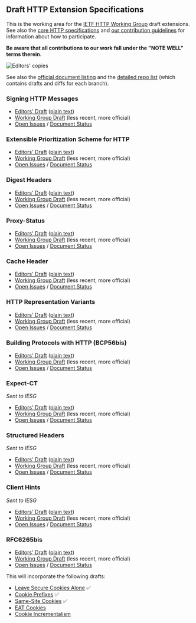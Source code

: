 ## Draft HTTP Extension Specifications

This is the working area for the [IETF HTTP Working Group](https://httpwg.org/) draft extensions. See also the [core HTTP specifications](https://github.com/httpwg/http-core/) and [our contribution guidelines](CONTRIBUTING.md) for information about how to participate.

**Be aware that all contributions to our work fall under the "NOTE WELL" terms therein.**

![Editors' copies](https://github.com/httpwg/http-extensions/workflows/Update%20Editor's%20Copy/badge.svg)

See also the [official document listing](https://datatracker.ietf.org/wg/httpbis/documents/) and the [detailed repo list](https://httpwg.org/http-extensions/) (which contains drafts and diffs for each branch).

### Signing HTTP Messages

* [Editors' Draft](https://httpwg.org/http-extensions/draft-ietf-httpbis-message-signatures.html) ([plain text](https://httpwg.org/http-extensions/draft-ietf-httpbis-message-signatures.txt))
* [Working Group Draft](https://tools.ietf.org/html/draft-ietf-httpbis-message-signatures) (less recent, more official)
* [Open Issues](https://github.com/httpwg/http-extensions/issues?q=is%3Aopen+is%3Aissue+label%3Asignatures) / [Document Status](https://datatracker.ietf.org/doc/draft-ietf-httpbis-message-signatures/)


### Extensible Prioritization Scheme for HTTP

* [Editors' Draft](https://httpwg.org/http-extensions/draft-ietf-httpbis-priority.html) ([plain text](https://httpwg.org/http-extensions/draft-ietf-httpbis-priority.txt))
* [Working Group Draft](https://tools.ietf.org/html/draft-ietf-httpbis-priority) (less recent, more official)
* [Open Issues](https://github.com/httpwg/http-extensions/issues?q=is%3Aopen+is%3Aissue+label%3Apriorities) / [Document Status](https://datatracker.ietf.org/doc/draft-ietf-httpbis-priority/)


### Digest Headers

* [Editors' Draft](https://httpwg.org/http-extensions/draft-ietf-httpbis-digest-headers.html) ([plain text](https://httpwg.org/http-extensions/draft-ietf-httpbis-digest-headers.txt))
* [Working Group Draft](https://tools.ietf.org/html/draft-ietf-httpbis-digest-headers) (less recent, more official)
* [Open Issues](https://github.com/httpwg/http-extensions/issues?q=is%3Aopen+is%3Aissue+label%3Adigest-headers) / [Document Status](https://datatracker.ietf.org/doc/draft-ietf-httpbis-digest-headers/)


### Proxy-Status

* [Editors' Draft](https://httpwg.org/http-extensions/draft-ietf-httpbis-proxy-status.html) ([plain text](https://httpwg.org/http-extensions/draft-ietf-httpbis-proxy-status.txt))
* [Working Group Draft](https://tools.ietf.org/html/draft-ietf-httpbis-proxy-status) (less recent, more official)
* [Open Issues](https://github.com/httpwg/http-extensions/issues?q=is%3Aopen+is%3Aissue+label%3Aproxy-status) / [Document Status](https://datatracker.ietf.org/doc/draft-ietf-httpbis-proxy-status/)


### Cache Header

* [Editors' Draft](https://httpwg.org/http-extensions/draft-ietf-httpbis-cache-header.html) ([plain text](https://httpwg.org/http-extensions/draft-ietf-httpbis-cache-header.txt))
* [Working Group Draft](https://tools.ietf.org/html/draft-ietf-httpbis-cache-header) (less recent, more official)
* [Open Issues](https://github.com/httpwg/http-extensions/issues?q=is%3Aopen+is%3Aissue+label%3Acache-header) / [Document Status](https://datatracker.ietf.org/doc/draft-ietf-httpbis-cache-header/)


### HTTP Representation Variants

* [Editors' Draft](https://httpwg.org/http-extensions/draft-ietf-httpbis-variants.html) ([plain text](https://httpwg.org/http-extensions/draft-ietf-httpbis-variants.txt))
* [Working Group Draft](https://tools.ietf.org/html/draft-ietf-httpbis-variants) (less recent, more official)
* [Open Issues](https://github.com/httpwg/http-extensions/issues?q=is%3Aopen+is%3Aissue+label%3Avariants) / [Document Status](https://datatracker.ietf.org/doc/draft-ietf-httpbis-variants/)


### Building Protocols with HTTP (BCP56bis)

* [Editors' Draft](https://httpwg.org/http-extensions/draft-ietf-httpbis-bcp56bis.html) ([plain text](https://httpwg.org/http-extensions/draft-ietf-httpbis-bcp56bis.txt))
* [Working Group Draft](https://tools.ietf.org/html/draft-ietf-httpbis-bcp56bis) (less recent, more official)
* [Open Issues](https://github.com/httpwg/http-extensions/issues?q=is%3Aopen+is%3Aissue+label%3Abcp56bis) / [Document Status](https://datatracker.ietf.org/doc/draft-ietf-httpbis-bcp56bis/)


### Expect-CT

*Sent to IESG*

* [Editors' Draft](https://httpwg.org/http-extensions/draft-ietf-httpbis-expect-ct.html) ([plain text](https://httpwg.org/http-extensions/draft-ietf-httpbis-expect-ct.txt))
* [Working Group Draft](https://tools.ietf.org/html/draft-ietf-httpbis-expect-ct) (less recent, more official)
* [Open Issues](https://github.com/httpwg/http-extensions/issues?q=is%3Aopen+is%3Aissue+label%3Aexpect-ct) / [Document Status](https://datatracker.ietf.org/doc/draft-ietf-httpbis-expect-ct/)


### Structured Headers

*Sent to IESG*

* [Editors' Draft](https://httpwg.org/http-extensions/draft-ietf-httpbis-header-structure.html) ([plain text](https://httpwg.org/http-extensions/draft-ietf-httpbis-header-structure.txt))
* [Working Group Draft](https://tools.ietf.org/html/draft-ietf-httpbis-header-structure) (less recent, more official)
* [Open Issues](https://github.com/httpwg/http-extensions/issues?q=is%3Aopen+is%3Aissue+label%3Aheader-structure) / [Document Status](https://datatracker.ietf.org/doc/draft-ietf-httpbis-header-structure/)


### Client Hints

*Sent to IESG*

* [Editors' Draft](https://httpwg.org/http-extensions/draft-ietf-httpbis-client-hints.html) ([plain text](https://httpwg.org/http-extensions/draft-ietf-httpbis-client-hints.txt))
* [Working Group Draft](https://tools.ietf.org/html/draft-ietf-httpbis-client-hints) (less recent, more official)
* [Open Issues](https://github.com/httpwg/http-extensions/issues?q=is%3Aopen+is%3Aissue+label%3Aclient-hints) / [Document Status](https://datatracker.ietf.org/doc/draft-ietf-httpbis-client-hints/)


### RFC6265bis

* [Editors' Draft](https://httpwg.org/http-extensions/draft-ietf-httpbis-rfc6265bis.html) ([plain text](https://httpwg.org/http-extensions/draft-ietf-httpbis-rfc6265bis.txt))
* [Working Group Draft](https://tools.ietf.org/html/draft-ietf-httpbis-rfc6265bis) (less recent, more official)
* [Open Issues](https://github.com/httpwg/http-extensions/issues?q=is%3Aopen+is%3Aissue+label%3A6265bis) / [Document Status](https://datatracker.ietf.org/doc/draft-ietf-httpbis-rfc6265bis/)

This will incorporate the following drafts:
* [Leave Secure Cookies Alone](https://tools.ietf.org/html/draft-ietf-httpbis-cookie-alone) ✅
* [Cookie Prefixes](https://tools.ietf.org/html/draft-ietf-httpbis-cookie-prefixes) ✅
* [Same-Site Cookies](https://tools.ietf.org/html/draft-ietf-httpbis-cookie-same-site) ✅
* [EAT Cookies](https://tools.ietf.org/html/draft-thomson-http-omnomnom)
* [Cookie Incrementalism](https://tools.ietf.org/html/draft-west-cookie-incrementalism)

